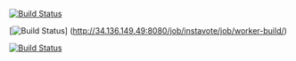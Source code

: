 
[![Build Status](http://34.136.149.49:8080/job/instavote/job/worker-build/badge/icon)](http://34.136.149.49:8080/job/instavote/job/worker-build/)

[![Build Status](http://34.136.149.49:8080/buildStatus/icon?job=instavote%2Fworker-build)] (http://34.136.149.49:8080/job/instavote/job/worker-build/)

[![Build Status](http://34.136.149.49:8080/buildStatus/icon?job=instavote%2Fworker-build&subject=UnitTest)](http://34.136.149.49:8080/job/instavote/job/worker-build/)

